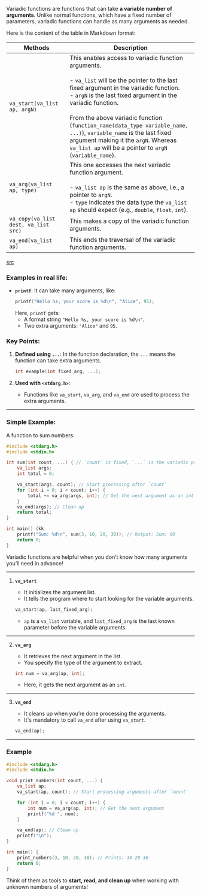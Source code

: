 
Variadic functions are functions that can take **a variable number of arguments**. Unlike normal functions, which have a fixed number of parameters, variadic functions can handle as many arguments as needed.

Here is the content of the table in Markdown format:


| Methods                 | Description                                                                                                                                                                                                                   |
|-------------------------|---------------------------------------------------------------------------------------------------------------------------------------------------------------------------------------|
| `va_start(va_list ap, argN)` | This enables access to variadic function arguments. <br><br> - `va_list` will be the pointer to the last fixed argument in the variadic function.<br> - `argN` is the last fixed argument in the variadic function.<br><br> From the above variadic function (`function_name(data_type variable_name, ...)`), `variable_name` is the last fixed argument making it the `argN`. Whereas `va_list ap` will be a pointer to `argN` (`variable_name`). |
| `va_arg(va_list ap, type)`  | This one accesses the next variadic function argument. <br><br> - `va_list ap` is the same as above, i.e., a pointer to `argN`. <br> - `type` indicates the data type the `va_list ap` should expect (e.g., `double`, `float`, `int`). |
| `va_copy(va_list dest, va_list src)` | This makes a copy of the variadic function arguments.                                                                                                                                                |
| `va_end(va_list ap)`        | This ends the traversal of the variadic function arguments.                                                                                                                                                   |
[src](https://www.geeksforgeeks.org/variadic-functions-in-c/) 






### Examples in real life:
- **`printf`**: It can take many arguments, like:
  ```c
  printf("Hello %s, your score is %d\n", "Alice", 95);
  ```
  Here, `printf` gets:
  - A format string `"Hello %s, your score is %d\n"`.
  - Two extra arguments: `"Alice"` and `95`.

### Key Points:
1. **Defined using `...`**: In the function declaration, the `...` means the function can take extra arguments.
   ```c
   int example(int fixed_arg, ...);
   ```

2. **Used with `<stdarg.h>`**:
   - Functions like `va_start`, `va_arg`, and `va_end` are used to process the extra arguments.

---

### Simple Example:
A function to sum numbers:
```c
#include <stdarg.h>
#include <stdio.h>

int sum(int count, ...) { // `count` is fixed, `...` is the variadic part
    va_list args;
    int total = 0;

    va_start(args, count); // Start processing after `count`
    for (int i = 0; i < count; i++) {
        total += va_arg(args, int); // Get the next argument as an int
    }
    va_end(args); // Clean up
    return total;
}

int main() {kk
    printf("Sum: %d\n", sum(3, 10, 20, 30)); // Output: Sum: 60
    return 0;
}
```

Variadic functions are helpful when you don’t know how many arguments you’ll need in advance!


---

1. **`va_start`**  
   - It initializes the argument list.  
   - It tells the program where to start looking for the variable arguments.

   ```c
   va_start(ap, last_fixed_arg);
   ```
   - `ap` is a `va_list` variable, and `last_fixed_arg` is the last known parameter before the variable arguments.

---

2. **`va_arg`**  
   - It retrieves the next argument in the list.  
   - You specify the type of the argument to extract.

   ```c
   int num = va_arg(ap, int);
   ```
   - Here, it gets the next argument as an `int`.

---

3. **`va_end`**  
   - It cleans up when you’re done processing the arguments.  
   - It's mandatory to call `va_end` after using `va_start`.

   ```c
   va_end(ap);
   ```

---

### Example
```c
#include <stdarg.h>
#include <stdio.h>

void print_numbers(int count, ...) {
    va_list ap;
    va_start(ap, count); // Start processing arguments after `count`

    for (int i = 0; i < count; i++) {
        int num = va_arg(ap, int); // Get the next argument
        printf("%d ", num);
    }

    va_end(ap); // Clean up
    printf("\n");
}

int main() {
    print_numbers(3, 10, 20, 30); // Prints: 10 20 30
    return 0;
}
```

Think of them as tools to **start, read, and clean up** when working with unknown numbers of arguments!